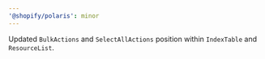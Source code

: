 ```yaml
---
'@shopify/polaris': minor
---
```


Updated `BulkActions` and `SelectAllActions` position within `IndexTable` and `ResourceList`.
